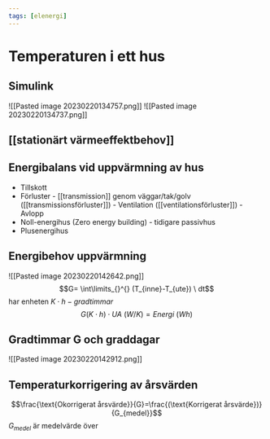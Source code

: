 ```yaml
---
tags: [elenergi]
---
```

# Temperaturen i ett hus

## Simulink
![[Pasted image 20230220134757.png]]
![[Pasted image 20230220134737.png]]

## [[stationärt värmeeffektbehov]]

## Energibalans vid uppvärmning av hus
- Tillskott
- Förluster
	  - [[transmission]] genom väggar/tak/golv ([[transmissionsförluster]])
	  - Ventilation ([[ventilationsförluster]])
	  - Avlopp
- Noll-energihus (Zero energy building) - tidigare passivhus
- Plusenergihus

## Energibehov uppvärmning
![[Pasted image 20230220142642.png]]
$$G= \int\limits_{}^{} (T_{inne}-T_{ute}) \ dt$$har enheten $K \cdot h - gradtimmar$
$$G(K \cdot h) \cdot UA \ (W/K) = Energi \ (Wh)$$

## Gradtimmar G och graddagar
![[Pasted image 20230220142912.png]]

## Temperaturkorrigering av årsvärden
$$\frac{\text{Okorrigerat årsvärde}}{G}=\frac{(\text{Korrigerat årsvärde})}{G_{medel}}$$
$G_{medel}$ är medelvärde över


